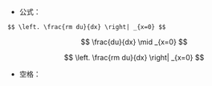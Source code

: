 - 公式：
```
$$ \left. \frac{rm du}{dx} \right| _{x=0} $$
```
$$ \frac{du}{dx} \mid _{x=0} $$

$$ \left. \frac{rm du}{dx} \right| _{x=0} $$

- 空格：&emsp;
